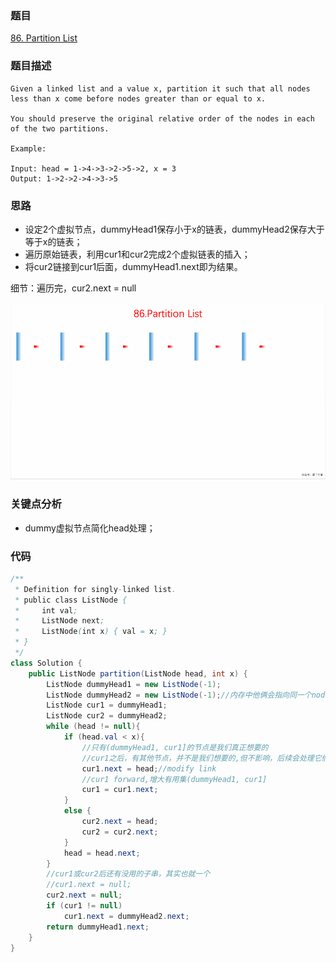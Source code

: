 ### 题目
[86. Partition List](https://leetcode.com/problems/partition-list/)

### 题目描述
```
Given a linked list and a value x, partition it such that all nodes less than x come before nodes greater than or equal to x.

You should preserve the original relative order of the nodes in each of the two partitions.

Example:

Input: head = 1->4->3->2->5->2, x = 3
Output: 1->2->2->4->3->5
```

### 思路
* 设定2个虚拟节点，dummyHead1保存小于x的链表，dummyHead2保存大于等于x的链表；
* 遍历原始链表，利用cur1和cur2完成2个虚拟链表的插入；
* 将cur2链接到cur1后面，dummyHead1.next即为结果。

细节：遍历完，cur2.next = null

![pic](https://github.com/zhangbotong/LeetCode/blob/master/assets/86.gif)

### 关键点分析
* dummy虚拟节点简化head处理；

### 代码
```java
/**
 * Definition for singly-linked list.
 * public class ListNode {
 *     int val;
 *     ListNode next;
 *     ListNode(int x) { val = x; }
 * }
 */
class Solution {
    public ListNode partition(ListNode head, int x) {
        ListNode dummyHead1 = new ListNode(-1);
        ListNode dummyHead2 = new ListNode(-1);//内存中他俩会指向同一个node还是不同的node？
        ListNode cur1 = dummyHead1;
        ListNode cur2 = dummyHead2;
        while (head != null){
            if (head.val < x){
                //只有(dummyHead1, cur1]的节点是我们真正想要的
                //cur1之后，有其他节点，并不是我们想要的,但不影响，后续会处理它们
                cur1.next = head;//modify link
                //cur1 forward,增大有用集(dummyHead1, cur1]
                cur1 = cur1.next;
            }
            else {
                cur2.next = head;
                cur2 = cur2.next;
            }
            head = head.next;
        }
        //cur1或cur2后还有没用的子串，其实也就一个
        //cur1.next = null;
        cur2.next = null;
        if (cur1 != null)
            cur1.next = dummyHead2.next;
        return dummyHead1.next;
    }
}
```